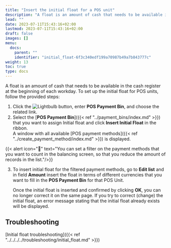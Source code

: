 ```yaml
---
title: "Insert the initial float for a POS unit"
description: "A float is an amount of cash that needs to be available in the cash register at the beginning of each workday."
lead: ""
date: 2023-07-11T15:43:16+02:00
lastmod: 2023-07-11T15:43:16+02:00
draft: false
images: []
menu:
  docs:
    parent: ""
    identifier: "initial_float-6f3c340edf199a70987b49a7b843777c"
weight: 13
toc: true
type: docs
---
```


A float is an amount of cash that needs to be available in the cash register at the beginning of each workday. To set up the initial float for POS units, follow the provided steps: 

1. Click the ![Lightbulb](Lightbulb_icon.PNG) button, enter **POS Payment Bin**, and choose the related link.     
2. Select the [**POS Payment Bin**]({{< ref "../payment_bins/index.md" >}}) that you want to assign Initial float and click **Insert Initial Float** in the ribbon.      
    A window with all available [POS payment methods]({{< ref "../create_payment_method/index.md" >}}) is displayed.

{{< alert icon="📝" text="You can set a filter on the payment methods that you want to count in the balancing screen, so that you reduce the amount of records in the list."/>}}

3. To insert initial float for the filtered payment methods, go to **Edit list** and in field **Amount** insert the float in terms of different currencies that you want to fill in the **POS Payment Bin** for that POS Unit.       

    Once the initial float is inserted and confirmed by clicking **OK**, you can no longer correct it on the same page. If you try to correct (change) the initial float, an error message stating that the initial float already exists will be displayed.

## Troubleshooting

[Initial float troubleshooting]({{< ref "../../../../troubleshooting/initial_float.md" >}})
